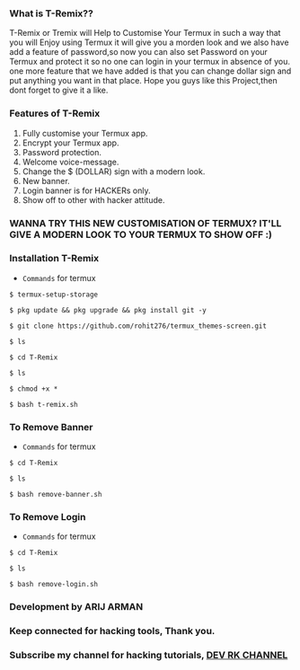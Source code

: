 
### What is T-Remix??
T-Remix or Tremix will Help to Customise Your Termux in such a way that you will Enjoy using Termux it will give you a morden look and we also have add a feature of password,so now you can also set Password on your Termux and protect it so no one can login in your termux in absence of you.
one more feature that we have added is that you can change dollar sign and put anything you want in that place.
Hope you guys like this Project,then dont forget to give it a like.
### Features of T-Remix
   1. Fully customise your Termux app.
   2. Encrypt your Termux app.
   3. Password protection.
   4. Welcome voice-message.
   5. Change the $ (DOLLAR) sign with a modern look.
   6. New banner.
   7. Login banner is for HACKERs only.
   8. Show off to other with hacker attitude.
   
### WANNA TRY THIS NEW CUSTOMISATION OF TERMUX? IT'LL GIVE A MODERN LOOK TO YOUR TERMUX TO SHOW OFF :)
### Installation T-Remix
* `Commands` for termux
```
$ termux-setup-storage
  
$ pkg update && pkg upgrade && pkg install git -y

$ git clone https://github.com/rohit276/termux_themes-screen.git

$ ls

$ cd T-Remix

$ ls

$ chmod +x *

$ bash t-remix.sh
```



### To Remove Banner
* `Commands` for termux
```
$ cd T-Remix

$ ls

$ bash remove-banner.sh
```
### To Remove Login
* `Commands` for termux
```
$ cd T-Remix

$ ls

$ bash remove-login.sh
```
### Development by ARIJ ARMAN
### Keep connected for hacking tools, Thank you.
### Subscribe my channel for hacking tutorials, <a href="https://www.youtube.com/channel/UCqoQZb7Wjv3dD-gNfk3uxXg" target=_blank >DEV RK CHANNEL </a>

